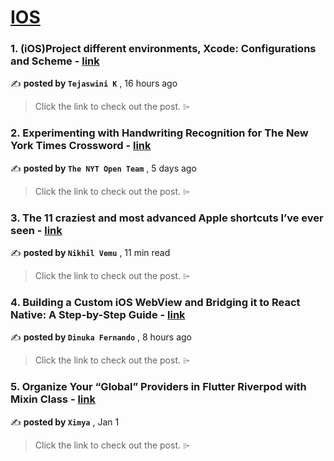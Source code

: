 
<h1><a href=https://medium.com/tag/ios/recommended target="_blank" rel="noopener noreferrer">IOS</a></h1>
<h3>1. (iOS)Project different environments, Xcode: Configurations and Scheme - <a href=https://medium.com/@tejaswini-27k/ios-project-different-environments-xcode-configurations-and-scheme-752ee4404bfa?source=tag_recommended_feed---------0-84----------ios----------0dd2db1e_253e_47e7_a34f_5ded244a4485------- target="_blank" rel="noopener noreferrer">link</a></h3>

✍️ **posted by `Tejaswini K`** <date> , 16 hours ago</date>

<blockquote>Click the link to check out the post. ⌲</blockquote>

<h3>2. Experimenting with Handwriting Recognition for The New York Times Crossword - <a href=https://medium.com/timesopen/experimenting-with-handwriting-recognition-for-new-york-times-crossword-a78e08fec08f?source=tag_recommended_feed---------1-107----------ios----------0dd2db1e_253e_47e7_a34f_5ded244a4485------- target="_blank" rel="noopener noreferrer">link</a></h3>

✍️ **posted by `The NYT Open Team`** <date> , 5 days ago</date>

<blockquote>Click the link to check out the post. ⌲</blockquote>

<h3>3. The 11 craziest and most advanced Apple shortcuts I’ve ever seen - <a href=https://medium.com/macoclock/the-11-craziest-and-most-advanced-apple-shortcuts-ive-ever-seen-37d3ec7814f3?source=tag_recommended_feed---------2-85----------ios----------0dd2db1e_253e_47e7_a34f_5ded244a4485------- target="_blank" rel="noopener noreferrer">link</a></h3>

✍️ **posted by `Nikhil Vemu`** <date> , 11 min read</date>

<blockquote>Click the link to check out the post. ⌲</blockquote>

<h3>4. Building a Custom iOS WebView and Bridging it to React Native: A Step-by-Step Guide - <a href=https://medium.com/@dinukadilshanfernando/building-a-custom-ios-webview-and-bridging-it-to-react-native-a-step-by-step-guide-80946f1a75ec?source=tag_recommended_feed---------3-84----------ios----------0dd2db1e_253e_47e7_a34f_5ded244a4485------- target="_blank" rel="noopener noreferrer">link</a></h3>

✍️ **posted by `Dinuka Fernando`** <date> , 8 hours ago</date>

<blockquote>Click the link to check out the post. ⌲</blockquote>

<h3>5. Organize Your “Global” Providers in Flutter Riverpod with Mixin Class - <a href=https://medium.com/@ximya/organize-your-global-providers-in-flutter-riverpod-with-mixin-class-562ae2aa3376?source=tag_recommended_feed---------4-107----------ios----------0dd2db1e_253e_47e7_a34f_5ded244a4485------- target="_blank" rel="noopener noreferrer">link</a></h3>

✍️ **posted by `Ximya`** <date> , Jan 1</date>

<blockquote>Click the link to check out the post. ⌲</blockquote>

